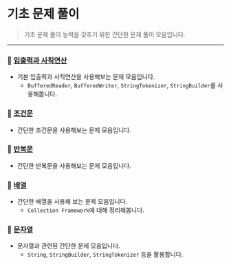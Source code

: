 # 기초 문제 풀이
> 기초 문제 풀이 능력을 갖추기 위한 간단한 문제 풀이 모음입니다.

***

### 📁 [입출력과 사칙연산](https://github.com/imgzon3/algorithm/tree/master/src/basic/io)

- 기본 입출력과 사칙연산을 사용해보는 문제 모음입니다.
  - ```BufferedReader```, ```BufferedWriter```, ```StringTokenizer```, ```StringBuilder```를 사용해봅니다.

### 📁 [조건문](https://github.com/imgzon3/algorithm/tree/master/src/basic/ifelse)
- 간단한 조건문을 사용해보는 문제 모음입니다.

### 📁 [반복문](https://github.com/imgzon3/algorithm/tree/master/src/basic/loop)
- 간단한 반복문을 사용해보는 문제 모음입니다.

### 📁 [배열](https://github.com/imgzon3/algorithm/tree/master/src/basic/array)
- 간단한 배열을 사용해 보는 문제 모음입니다.
  - ```Collection Framework```에 대해 정리해봅니다.

### 📁 [문자열](https://github.com/imgzon3/algorithm/tree/master/src/basic/string)
- 문자열과 관련된 간단한 문제 모음입니다.
  - ```String```, ```StringBuilder```, ```StringTokenizer``` 등을 활용합니다.